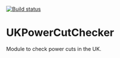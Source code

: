 [![Build status](https://ci.appveyor.com/api/projects/status/af742c2kr17ruqsd?svg=true)](https://ci.appveyor.com/project/zaicnupagadi/ukpowercutchecker)

# UKPowerCutChecker
Module to check power cuts in the UK.
